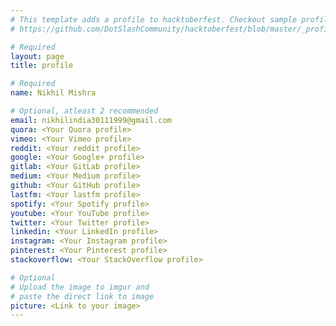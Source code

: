 ```yaml
---
# This template adds a profile to hacktoberfest. Checkout sample profile at
# https://github.com/DotSlashCommunity/hacktoberfest/blob/master/_profile/ksdme.md

# Required
layout: page
title: profile

# Required
name: Nikhil Mishra

# Optional, atleast 2 recommended
email: nikhilindia30111999@gmail.com
quora: <Your Quora profile>
vimeo: <Your Vimeo profile>
reddit: <Your reddit profile>
google: <Your Google+ profile>
gitlab: <Your GitLab profile>
medium: <Your Medium profile>
github: <Your GitHub profile> 
lastfm: <Your lastfm profile>
spotify: <Your Spotify profile>
youtube: <Your YouTube profile>
twitter: <Your Twitter profile>
linkedin: <Your LinkedIn profile>
instagram: <Your Instagram profile>
pinterest: <Your Pinterest profile>
stackoverflow: <Your StackOverflow profile>

# Optional
# Upload the image to imgur and
# paste the direct link to image
picture: <Link to your image>
---
```

